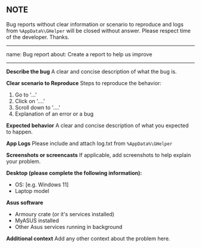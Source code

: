 
## NOTE
Bug reports without clear information or scenario to reproduce and logs from ``%AppData%\GHelper`` will be closed without answer. 
Please respect time of the developer. Thanks.


---
name: Bug report
about: Create a report to help us improve

---

**Describe the bug**
A clear and concise description of what the bug is.

**Clear scenario to Reproduce**
Steps to reproduce the behavior:
1. Go to '...'
2. Click on '....'
3. Scroll down to '....'
4. Explanation of an error or a bug

**Expected behavior**
A clear and concise description of what you expected to happen.

**App Logs**
Please include and attach log.txt from ``%AppData%\GHelper``

**Screenshots or screencasts**
If applicable, add screenshots to help explain your problem.

**Desktop (please complete the following information):**
 - OS: [e.g. Windows 11]
 - Laptop model

**Asus software**
- Armoury crate (or it's services installed)
- MyASUS installed
- Other Asus services running in background

**Additional context**
Add any other context about the problem here.
